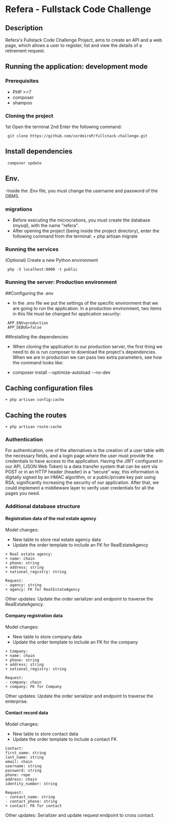 # Refera - Fullstack Code Challenge

## Description

Refera's Fullstack Code Challenge Project, aims to create an API and a web page, which allows a user to register, list and view the details of a retirement request.



## Running the application: development mode

### Prerequisites

- PHP >=7
- composer
- shampoo

### Cloning the project

1st Open the terminal
2nd Enter the following command: 
```
 git clone https://github.com/cordeiroP/fullstack-challenge.git
```

## Install dependencies

```
 composer update
```
## Env.

-Inside the .Env file, you must change the username and password of the DBMS.
 
### migrations
- Before executing the microcrations, you must create the database (mysql), with the name "refera".
- After opening the project (being inside the project directory), enter the following command from the terminal: + php artisan migrate

### Running the services

(Optional) Create a new Python environment

```
 php -S localhost:8000 -t public
```


### Running the server: Production environment

##Configuring the .env
- In the .env file we put the settings of the specific environment that we are going to run the application. In a production environment, two items in this file must be changed for application security:

```
 APP_ENV=production
 APP_DEBUG=false
```
##Installing the dependencies
- When cloning the application to our production server, the first thing we need to do is run composer to download the project's dependencies. When we are in production we can pass two extra parameters, see how the command looks like:

+ composer install --optimize-autoload --no-dev

## Caching configuration files

```
+ php artisan config:cache
```

## Caching the routes

```
+ php artisan route:cache
```

### Authentication

For authentication, one of the alternatives is the creation of a user table with the necessary fields, and a login page
where the user must provide the credentials to have access to the application.
Having the JWT configured in our API, (JSON Web Token) is a data transfer system that can be sent via POST or in an HTTP header (header) in a “secure” way, this information is digitally signed by an HMAC algorithm, or a public/private key pair using RSA, significantly increasing the security of our application.
After that, we could implement a middleware layer to verify user credentials for
all the pages you need.

### Additional database structure

#### Registration data of the real estate agency

Model changes:

- New table to store real estate agency data
- Update the order template to include an FK for RealEstateAgency

```
+ Real estate agency:
+ name: chain
+ phone: string
+ address: string
+ national_registry: string

Request:
- agency: string
+ agency: FK for RealEstateAgency
```

Other updates: Update the order serializer and endpoint to traverse the RealEstateAgency.
#### Company registration data

Model changes:

- New table to store company data
- Update the order template to include an FK for the company

```
+ Company:
+ name: chain
+ phone: string
+ address: string
+ national_registry: string

Request:
- company: chain
+ company: FK for Company
```

Other updates: Update the order serializer and endpoint to traverse the enterprise.

#### Contact record data

Model changes:

- New table to store contact data
- Update the order template to include a contact FK

```
Contact:
first_name: string
last_name: string
email: chain
username: string
password: string
phone: rope
address: chain
identity_number: string

Request:
- contact_name: string
- contact_phone: string
+ contact: FK for contact
```

Other updates: Serializer and update request endpoint to cross contact.
